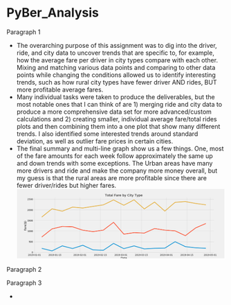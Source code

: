 # PyBer_Analysis

Paragraph 1

- The overarching purpose of this assignment was to dig into the driver, ride, and city data to uncover trends that are specific to, for example, how the average fare per driver in city types compare with each other.  Mixing and matching various data points and comparing to other data points while changing the conditions allowed us to identify interesting trends, such as how rural city types have fewer driver AND rides, BUT more profitable average fares. 
- Many individual tasks were taken to produce the deliverables, but the most notable ones that I can think of are 1) merging ride and city data to produce a more comprehensive data set for more advanced/custom calculations and 2) creating smaller, individual average fare/total rides plots and then combining them into a one plot that show many different trends. I also identified some interested trends around standard deviation, as well as outlier fare prices in certain cities.
- The final summary and multi-line graph show us a few things.  One, most of the fare amounts for each week follow approximately the same up and down trends with some exceptions.  The Urban areas have many more drivers and ride and make the company more money overall, but my guess is that the rural areas are more profitable since there are fewer driver/rides but higher fares.
![](analysis/Fig8Challenge_Multi_Line_Plot.png)


Paragraph 2



Paragraph 3

- 
